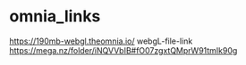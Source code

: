 # omnia_links
https://190mb-webgl.theomnia.io/
webgL-file-link
https://mega.nz/folder/iNQVVbIB#fO07zgxtQMprW91tmIk90g
